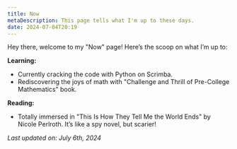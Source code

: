 ```yaml
---
title: Now
metaDescription: This page tells what I'm up to these days.
date: 2024-07-04T20:19
---
```

Hey there, welcome to my "Now" page! Here’s the scoop on what I’m up to:

**Learning:**

- Currently cracking the code with Python on Scrimba.
- Rediscovering the joys of math with "Challenge and Thrill of Pre-College Mathematics" book. 

**Reading:**

- Totally immersed in "This Is How They Tell Me the World Ends" by Nicole Perlroth. It’s like a spy novel, but scarier!

*Last updated on: July 6th, 2024*
